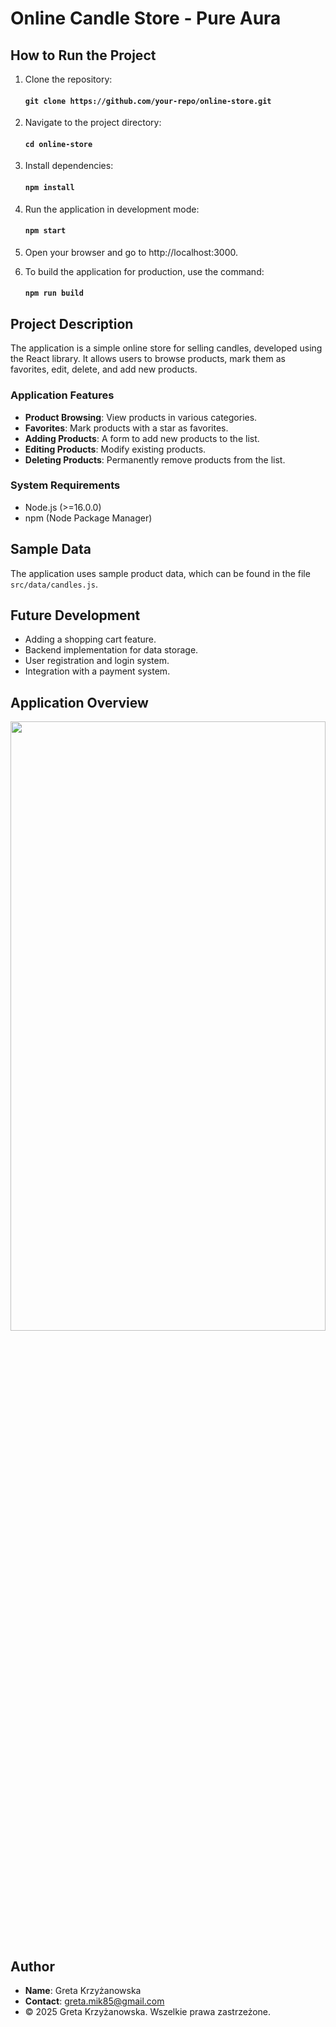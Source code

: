 # Online Candle Store - Pure Aura

## How to Run the Project

1. Clone the repository:

   #### `git clone https://github.com/your-repo/online-store.git`

2. Navigate to the project directory:

   #### `cd online-store`

3. Install dependencies:

   #### `npm install`

4. Run the application in development mode:

   #### `npm start`

5. Open your browser and go to http://localhost:3000.

6. To build the application for production, use the command:

   #### `npm run build`

## Project Description

The application is a simple online store for selling candles, developed using the React library. It allows users to browse products, mark them as favorites, edit, delete, and add new products.

### Application Features

- **Product Browsing**: View products in various categories.
- **Favorites**: Mark products with a star as favorites.
- **Adding Products**: A form to add new products to the list.
- **Editing Products**: Modify existing products.
- **Deleting Products**: Permanently remove products from the list.

### System Requirements

- Node.js (>=16.0.0)
- npm (Node Package Manager)

## Sample Data

The application uses sample product data, which can be found in the file `src/data/candles.js`.

## Future Development

- Adding a shopping cart feature.
- Backend implementation for data storage.
- User registration and login system.
- Integration with a payment system.

## Application Overview

<img src="https://github.com/user-attachments/assets/59b4a716-6f32-49c9-a798-ae61c5d9b906" width="100%" height="50%" />

## Author

- **Name**: Greta Krzyżanowska
- **Contact**: greta.mik85@gmail.com
- © 2025 Greta Krzyżanowska. Wszelkie prawa zastrzeżone.
